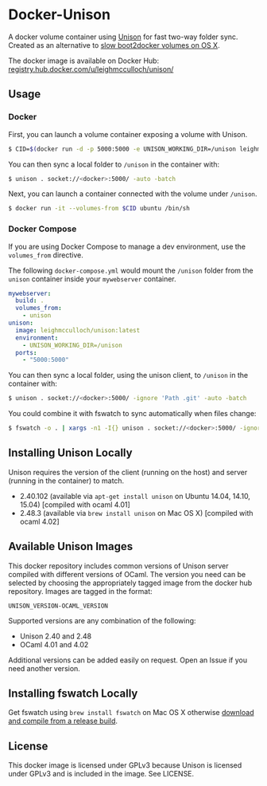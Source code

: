 # Docker-Unison
A docker volume container using [Unison](http://www.cis.upenn.edu/~bcpierce/unison/) for fast two-way folder sync. Created as an alternative to [slow boot2docker volumes on OS X](https://github.com/boot2docker/boot2docker/issues/593).

The docker image is available on Docker Hub: 
[registry.hub.docker.com/u/leighmcculloch/unison/](https://registry.hub.docker.com/u/leighmcculloch/unison/)

## Usage

### Docker

First, you can launch a volume container exposing a volume with Unison.

```bash
$ CID=$(docker run -d -p 5000:5000 -e UNISON_WORKING_DIR=/unison leighmcculloch/unison:latest)
```

You can then sync a local folder to `/unison` in the container with:

```bash
$ unison . socket://<docker>:5000/ -auto -batch
```

Next, you can launch a container connected with the volume under `/unison`.

```bash
$ docker run -it --volumes-from $CID ubuntu /bin/sh
```

### Docker Compose

If you are using Docker Compose to manage a dev environment, use the `volumes_from` directive.

The following `docker-compose.yml` would mount the `/unison` folder from the `unison` container inside your `mywebserver` container.

```yaml
mywebserver:  
  build: .  
  volumes_from:  
    - unison  
unison:  
  image: leighmcculloch/unison:latest  
  environment:  
    - UNISON_WORKING_DIR=/unison  
  ports:  
    - "5000:5000"
```

You can then sync a local folder, using the unison client, to `/unison` in the container with:

```bash
$ unison . socket://<docker>:5000/ -ignore 'Path .git' -auto -batch
```

You could combine it with fswatch to sync automatically when files change:

```bash
$ fswatch -o . | xargs -n1 -I{} unison . socket://<docker>:5000/ -ignore 'Path .git' -auto -batch
```

## Installing Unison Locally
Unison requires the version of the client (running on the host) and server (running in the container) to match. 

 * 2.40.102 (available via `apt-get install unison` on Ubuntu 14.04, 14.10, 15.04) [compiled with ocaml 4.01]
 * 2.48.3 (available via `brew install unison` on Mac OS X) [compiled with ocaml 4.02]

## Available Unison Images
This docker repository includes common versions of Unison server compiled with different versions of OCaml. The version you need can be selected by choosing the appropriately tagged image from the docker hub repository. Images are tagged in the format:
```
UNISON_VERSION-OCAML_VERSION
```
Supported versions are any combination of the following:  

 * Unison 2.40 and 2.48
 * OCaml 4.01 and 4.02

Additional versions can be added easily on request. Open an Issue if you need another version.

## Installing fswatch Locally
Get fswatch using `brew install fswatch` on Mac OS X otherwise [download and compile from a release build](http://emcrisostomo.github.io/fswatch/).

## License
This docker image is licensed under GPLv3 because Unison is licensed under GPLv3 and is included in the image. See LICENSE.
